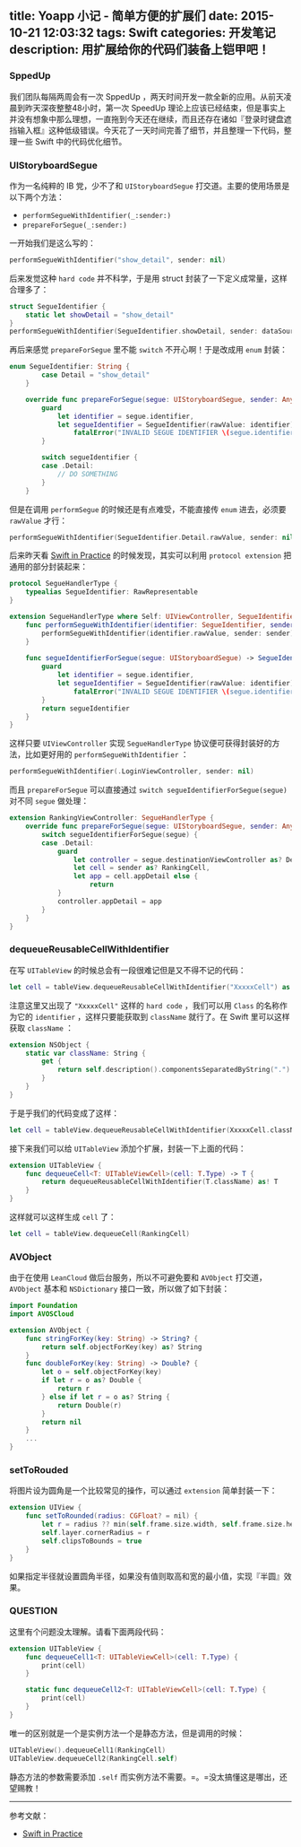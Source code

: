 title: Yoapp 小记 - 简单方便的扩展们
date: 2015-10-21 12:03:32
tags: Swift
categories: 开发笔记
description: 用扩展给你的代码们装备上铠甲吧！
---

### SppedUp

我们团队每隔两周会有一次 SppedUp ，两天时间开发一款全新的应用。从前天凌晨到昨天深夜整整48小时，第一次 SpeedUp 理论上应该已经结束，但是事实上并没有想象中那么理想，一直拖到今天还在继续，而且还存在诸如『登录时键盘遮挡输入框』这种低级错误。今天花了一天时间完善了细节，并且整理一下代码，整理一些 Swift 中的代码优化细节。

### UIStoryboardSegue

作为一名纯粹的 IB 党，少不了和 `UIStoryboardSegue` 打交道。主要的使用场景是以下两个方法：

- `performSegueWithIdentifier(_:sender:)`
- `prepareForSegue(_:sender:)`

一开始我们是这么写的：

```swift
performSegueWithIdentifier("show_detail", sender: nil)

```
    
后来发觉这种 `hard code` 并不科学，于是用 struct 封装了一下定义成常量，这样合理多了：

```swift
struct SegueIdentifier {
    static let showDetail = "show_detail"
}
performSegueWithIdentifier(SegueIdentifier.showDetail, sender: dataSource[indexPath.row])
```
    
再后来感觉 `prepareForSegue` 里不能 `switch` 不开心啊！于是改成用 `enum` 封装：

```swift
enum SegueIdentifier: String {
        case Detail = "show_detail"
    }

    override func prepareForSegue(segue: UIStoryboardSegue, sender: AnyObject?) {
        guard
            let identifier = segue.identifier,
            let segueIdentifier = SegueIdentifier(rawValue: identifier) else {
                fatalError("INVALID SEGUE IDENTIFIER \(segue.identifier)")
        }

        switch segueIdentifier {
        case .Detail:
            // DO SOMETHING
        }
    }
```
    

但是在调用 `performSegue` 的时候还是有点难受，不能直接传 `enum` 进去，必须要 `rawValue` 才行：

```swift
performSegueWithIdentifier(SegueIdentifier.Detail.rawValue, sender: nil)
```
    


后来昨天看 [Swift in Practice](https://developer.apple.com/videos/play/wwdc2015-411/) 的时候发现，其实可以利用 `protocol extension` 把通用的部分封装起来：

```swift
protocol SegueHandlerType {
    typealias SegueIdentifier: RawRepresentable
}

extension SegueHandlerType where Self: UIViewController, SegueIdentifier.RawValue == String {
    func performSegueWithIdentifier(identifier: SegueIdentifier, sender: AnyObject?) {
        performSegueWithIdentifier(identifier.rawValue, sender: sender)
    }
    
    func segueIdentifierForSegue(segue: UIStoryboardSegue) -> SegueIdentifier {
        guard
            let identifier = segue.identifier,
            let segueIdentifier = SegueIdentifier(rawValue: identifier) else {
                fatalError("INVALID SEGUE IDENTIFIER \(segue.identifier)")
        }
        return segueIdentifier
    }
}
```
    

这样只要 `UIViewController` 实现 `SegueHandlerType` 协议便可获得封装好的方法，比如更好用的 `performSegueWithIdentifier` ：

```swift
performSegueWithIdentifier(.LoginViewController, sender: nil)
```


而且 `prepareForSegue` 可以直接通过 `switch segueIdentifierForSegue(segue)` 对不同 `segue` 做处理：

```swift
extension RankingViewController: SegueHandlerType {
    override func prepareForSegue(segue: UIStoryboardSegue, sender: AnyObject?) {
        switch segueIdentifierForSegue(segue) {
        case .Detail:
            guard
                let controller = segue.destinationViewController as? DetailViewController,
                let cell = sender as? RankingCell,
                let app = cell.appDetail else {
                    return
            }
            controller.appDetail = app
        }
    }
}
```


### dequeueReusableCellWithIdentifier

在写 `UITableView` 的时候总会有一段很难记但是又不得不记的代码：

```swift
let cell = tableView.dequeueReusableCellWithIdentifier("XxxxxCell") as! XxxxxCell
```

注意这里又出现了 `"XxxxxCell"` 这样的 `hard code` ，我们可以用 `Class` 的名称作为它的 `identifier` ，这样只要能获取到 `className` 就行了。在 Swift 里可以这样获取 `className` ：

```swift
extension NSObject {
    static var className: String {
        get {
            return self.description().componentsSeparatedByString(".").last!
        }
    }
}
```

于是乎我们的代码变成了这样：

```swift
let cell = tableView.dequeueReusableCellWithIdentifier(XxxxxCell.className) as! XxxxxCell
```

接下来我们可以给 `UITableView` 添加个扩展，封装一下上面的代码：

```swift
extension UITableView {
    func dequeueCell<T: UITableViewCell>(cell: T.Type) -> T {
        return dequeueReusableCellWithIdentifier(T.className) as! T
    }
}
```
    
这样就可以这样生成 `cell` 了：

```swift
let cell = tableView.dequeueCell(RankingCell)
```

### AVObject

由于在使用 `LeanCloud` 做后台服务，所以不可避免要和 `AVObject` 打交道，`AVObject` 基本和 `NSDictionary` 接口一致，所以做了如下封装：


```swift
import Foundation
import AVOSCloud

extension AVObject {
    func stringForKey(key: String) -> String? {
        return self.objectForKey(key) as? String
    }
    func doubleForKey(key: String) -> Double? {
        let o = self.objectForKey(key)
        if let r = o as? Double {
            return r
        } else if let r = o as? String {
            return Double(r)
        }
        return nil
    }
    ...
}
```

### setToRouded

将图片设为圆角是一个比较常见的操作，可以通过 `extension` 简单封装一下：

```swift
extension UIView {
    func setToRounded(radius: CGFloat? = nil) {
        let r = radius ?? min(self.frame.size.width, self.frame.size.height) / 2
        self.layer.cornerRadius = r
        self.clipsToBounds = true
    }
}
```
    
如果指定半径就设置圆角半径，如果没有值则取高和宽的最小值，实现『半圆』效果。


### QUESTION

这里有个问题没太理解。请看下面两段代码：

```swift
extension UITableView {
    func dequeueCell1<T: UITableViewCell>(cell: T.Type) {
        print(cell)
    }

    static func dequeueCell2<T: UITableViewCell>(cell: T.Type) {
        print(cell)
    }
}
```
    
唯一的区别就是一个是实例方法一个是静态方法，但是调用的时候：

```swift
UITableView().dequeueCell1(RankingCell)
UITableView.dequeueCell2(RankingCell.self)
```

静态方法的参数需要添加 `.self` 而实例方法不需要。=。=没太搞懂这是哪出，还望赐教！

***

参考文献：

- [Swift in Practice](https://developer.apple.com/videos/play/wwdc2015-411/)